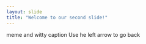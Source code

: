 ```yaml
---
layout: slide
title: "Welcome to our second slide!"
---
```

meme and witty caption
Use he left arrow to go back
